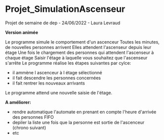 # Projet_SimulationAscenseur
Projet de semaine de dep - 24/06/2022 - Laura Levraud

**Version animée**

Le programme simule le comportement d'un ascenceur
Toutes les minutes, de nouvelles personnes arrivent
Elles attendent l'ascenseur depuis leur étage
Une fois le chargement des personnes qui attendent l'ascenseur à chaque étage
Saisir l'étage à laquelle vous souhaitez que l'ascenseur s'arrête
Le programme réalise les étapes suivantes par cylce:
- il ammène l ascenceur à l étage sélectionné
- il fait descendre les personnes concernées
- il fait rentrer les nouveaux arrivants

Le programme attend une nouvelle saisie de l'étage.

**A améliorer:**

- rendre automatique l'automate en prenant en compte l'heure d'arrivée des personnes FIFO
- depiler la liste une fois que la personne est sortie de l'ascenceur (chrono suivant)
- etc
